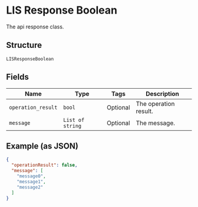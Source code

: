 
# LIS Response Boolean

The api response class.

## Structure

`LISResponseBoolean`

## Fields

| Name | Type | Tags | Description |
|  --- | --- | --- | --- |
| `operation_result` | `bool` | Optional | The operation result. |
| `message` | `List of string` | Optional | The message. |

## Example (as JSON)

```json
{
  "operationResult": false,
  "message": [
    "message0",
    "message1",
    "message2"
  ]
}
```

